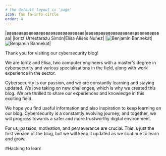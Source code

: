 ```yaml
---
# the default layout is 'page'
icon: fas fa-info-circle
order: 4
---
```

|aaaaaaaaaaaaaaaaaaaaaaaaaaaaaaaa|aaaaaaaaaaaaaaaaaaaaaaaaaaaaaaaa|
|Ioritz Urrestarazu Simón|Elisa Alises Nuñez|
|![Benjamin Bannekat](https://octodex.github.com/images/bannekat.png)|![Benjamin Bannekat](https://octodex.github.com/images/bannekat.png)|

Thank you for visiting our cybersecurity blog!

We are Ioritz and Elisa, two computer engineers with a master's degree in cybersecurity and various specializations in the field, along with work experience in the sector.

Cybersecurity is our passion, and we are constantly learning and staying updated. We love taking on new challenges, which is why we created this blog. We are thrilled to share our experiences and knowledge in this exciting field.

We hope you find useful information and also inspiration to keep learning on our blog. Cybersecurity is a constantly evolving journey, and together, we will progress towards a safer and more trustworthy digital environment.

For us, passion, motivation, and perseverance are crucial. This is just the first version of the blog, but we will keep it updated as we continue to learn and grow.

#Hacking to learn